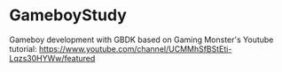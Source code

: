 # GameboyStudy

Gameboy development with GBDK based on Gaming Monster's Youtube tutorial: https://www.youtube.com/channel/UCMMhSfBStEti-Lqzs30HYWw/featured
